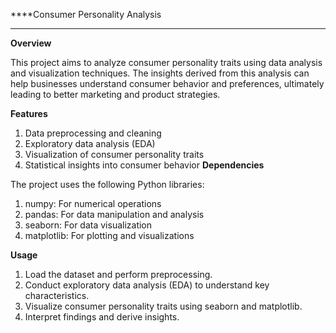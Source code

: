 ****Consumer Personality Analysis
**** 
**Overview**

This project aims to analyze consumer personality traits using data analysis and visualization techniques. The insights derived from this analysis can help businesses understand consumer behavior and preferences, ultimately leading to better marketing and product strategies.

**Features**

1. Data preprocessing and cleaning
2. Exploratory data analysis (EDA)
3. Visualization of consumer personality traits
4. Statistical insights into consumer behavior
**Dependencies**

The project uses the following Python libraries:

1. numpy: For numerical operations
2. pandas: For data manipulation and analysis
3. seaborn: For data visualization
4. matplotlib: For plotting and visualizations

**Usage**

1. Load the dataset and perform preprocessing.
2. Conduct exploratory data analysis (EDA) to understand key characteristics.
3. Visualize consumer personality traits using seaborn and matplotlib.
4. Interpret findings and derive insights.
